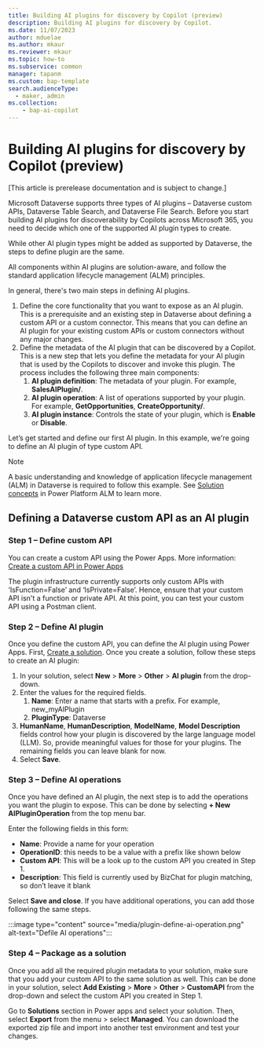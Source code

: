 ```yaml
---
title: Building AI plugins for discovery by Copilot (preview)
description: Building AI plugins for discovery by Copilot.
ms.date: 11/07/2023
author: mduelae
ms.author: mkaur
ms.reviewer: mkaur
ms.topic: how-to
ms.subservice: common
manager: tapanm
ms.custom: bap-template
search.audienceType: 
  - maker, admin
ms.collection: 
    - bap-ai-copilot
---
```


# Building AI plugins for discovery by Copilot (preview)

[This article is prerelease documentation and is subject to change.]

Microsoft Dataverse supports three types of AI plugins – Dataverse custom APIs, Dataverse Table Search, and Dataverse File Search. Before you start building AI plugins for discoverability by Copilots across Microsoft 365, you need to decide which one of the supported AI plugin types to create.

While other AI plugin types might be added as supported by Dataverse, the steps to define plugin are the same. 

All components within AI plugins are solution-aware, and follow the standard application lifecycle management (ALM) principles. 

In general, there's two main steps in defining AI plugins.

1. Define the core functionality that you want to expose as an AI plugin. <br>
   This is a prerequisite and an existing step in Dataverse about defining a custom API or a custom connector. This means that you can define an AI plugin for your existing custom APIs or custom connectors without any major changes.
1. Define the metadata of the AI plugin that can be discovered by a Copilot.
This is a new step that lets you define the metadata for your AI plugin that is used by the Copilots to discover and invoke this plugin. The process includes the following three main components:
    1. **AI plugin definition**: The metadata of your plugin. For example, **SalesAIPlugin/**.
    1. **AI plugin operation**: A list of operations supported by your plugin. For example, **GetOpportunities**, **CreateOpportunity/**.
    1. **AI plugin instance**: Controls the state of your plugin, which is **Enable** or **Disable**.

Let’s get started and define our first AI plugin. In this example, we're going to define an AI plugin of type custom API. 

> [!Note]
> A basic understanding and knowledge of application lifecycle management (ALM) in Dataverse is required to follow this example. See [Solution concepts](/power-platform/alm/solution-concepts-alm) in Power Platform ALM to learn more.


## Defining a Dataverse custom API as an AI plugin 

### Step 1 – Define custom API

You can create a custom API using the Power Apps. More information: [Create a custom API in Power Apps](../../developer/data-platform/create-custom-api-maker-portal.md)

The plugin infrastructure currently supports only custom APIs with ‘IsFunction=False’ and ‘IsPrivate=False’. Hence, ensure that your custom API isn't a function or private API. At this point, you can test your custom API using a Postman client.

### Step 2 – Define AI plugin

Once you define the custom API, you can define the AI plugin using Power Apps. First, [Create a solution](../data-platform/create-solution.md). Once you create a solution, follow these steps to create an AI plugin:

1. In your solution, select **New** > **More** > **Other** > **AI plugin** from the drop-down.
1. Enter the values for the required fields.
    1. **Name**: Enter a name that starts with a prefix. For example,  new_myAIPlugin
    1. **PluginType**: Dataverse
1. **HumanName**, **HumanDescription**, **ModelName**, **Model Description** fields control how your plugin is discovered by the large language model (LLM). So, provide meaningful values for those for your plugins. The remaining fields you can leave blank for now.
1. Select **Save**.

### Step 3 – Define AI operations

Once you have defined an AI plugin, the next step is to add the operations you want the plugin to expose. This can be done by selecting **+ New AIPluginOperation** from the top menu bar.

Enter the following fields in this form:

- **Name**: Provide a name for your operation
- **OperationID**: this needs to be a value with a prefix like shown below
- **Custom API**: This will be a look up to the custom API you created in Step 1.
- **Description**: This field is currently used by BizChat for plugin matching, so don’t leave it blank

Select **Save and close**. If you have additional operations, you can add those following the same steps.

:::image type="content" source="media/plugin-define-ai-operation.png" alt-text="Defile AI operations":::

### Step 4 – Package as a solution

Once you add all the required plugin metadata to your solution, make sure that you add your custom API to the same solution as well. This can be done in your solution, select **Add Existing** > **More** > **Other** > **CustomAPI** from the drop-down and select the custom API you created in Step 1.

Go to **Solutions** section in Power apps and select your solution. Then, select **Export** from the menu > select **Managed**. You can download the exported zip file and import into another test environment and test your changes.



